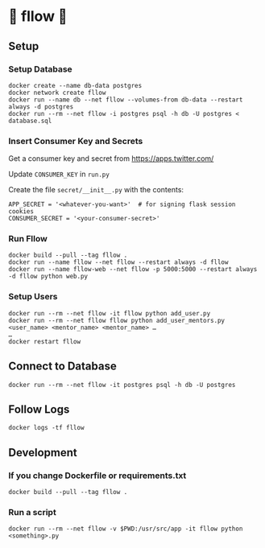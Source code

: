 # 🌊 fllow 🌊

## Setup

### Setup Database

    docker create --name db-data postgres
    docker network create fllow
    docker run --name db --net fllow --volumes-from db-data --restart always -d postgres
    docker run --rm --net fllow -i postgres psql -h db -U postgres < database.sql

### Insert Consumer Key and Secrets

Get a consumer key and secret from https://apps.twitter.com/

Update `CONSUMER_KEY` in `run.py`

Create the file `secret/__init__.py` with the contents:

    APP_SECRET = '<whatever-you-want>'  # for signing flask session cookies
    CONSUMER_SECRET = '<your-consumer-secret>'

### Run Fllow

    docker build --pull --tag fllow .
    docker run --name fllow --net fllow --restart always -d fllow
    docker run --name fllow-web --net fllow -p 5000:5000 --restart always -d fllow python web.py

### Setup Users

    docker run --rm --net fllow -it fllow python add_user.py
    docker run --rm --net fllow fllow python add_user_mentors.py <user_name> <mentor_name> <mentor_name> …
    …
    docker restart fllow


## Connect to Database

    docker run --rm --net fllow -it postgres psql -h db -U postgres


## Follow Logs

    docker logs -tf fllow


## Development

### If you change Dockerfile or requirements.txt

    docker build --pull --tag fllow .

### Run a script

    docker run --rm --net fllow -v $PWD:/usr/src/app -it fllow python <something>.py
